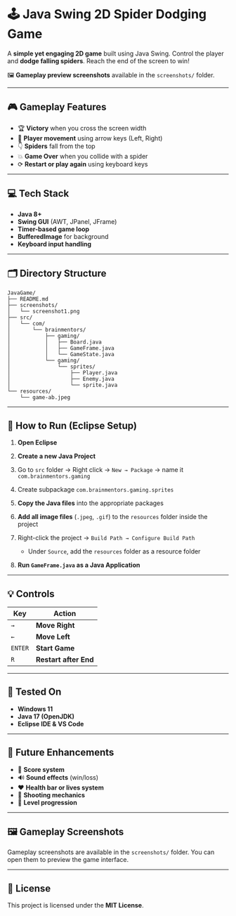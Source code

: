 # 🕹️ **Java Swing 2D Spider Dodging Game**

A **simple yet engaging 2D game** built using Java Swing. Control the player and **dodge falling spiders**. Reach the end of the screen to win!

🖼️ **Gameplay preview screenshots** available in the `screenshots/` folder.

---

## 🎮 **Gameplay Features**

* 🏆 **Victory** when you cross the screen width
* 🚪 **Player movement** using arrow keys (Left, Right)
* 👇 **Spiders** fall from the top
* 💥 **Game Over** when you collide with a spider
* ⟳ **Restart or play again** using keyboard keys

---

## 💻 **Tech Stack**

* **Java 8+**
* **Swing GUI** (AWT, JPanel, JFrame)
* **Timer-based game loop**
* **BufferedImage** for background
* **Keyboard input handling**

---

## 🗂️ **Directory Structure**

```
JavaGame/
├── README.md
├── screenshots/
│   └── screenshot1.png
├── src/
│   └── com/
│       └── brainmentors/
│           ├── gaming/
│           │   ├── Board.java
│           │   ├── GameFrame.java
│           │   └── GameState.java
│           └── gaming/
│               └── sprites/
│                   ├── Player.java
│                   ├── Enemy.java
│                   └── sprite.java
└── resources/
    └── game-ab.jpeg
```

---

## 🚀 **How to Run (Eclipse Setup)**

1. **Open Eclipse**
2. **Create a new Java Project**
3. Go to `src` folder → Right click → `New → Package` → name it `com.brainmentors.gaming`
4. Create subpackage `com.brainmentors.gaming.sprites`
5. **Copy the Java files** into the appropriate packages
6. **Add all image files** (`.jpeg`, `.gif`) to the `resources` folder inside the project
7. Right-click the project → `Build Path → Configure Build Path`

   * Under `Source`, add the `resources` folder as a resource folder
8. **Run `GameFrame.java` as a Java Application**

---

## 💡 **Controls**

| Key     | Action                |
| ------- | --------------------- |
| `→`     | **Move Right**        |
| `←`     | **Move Left**         |
| `ENTER` | **Start Game**        |
| `R`     | **Restart after End** |

---

## 🧰 **Tested On**

* **Windows 11**
* **Java 17 (OpenJDK)**
* **Eclipse IDE & VS Code**

---

## 🌟 **Future Enhancements**

* 🎯 **Score system**
* 🔊 **Sound effects** (win/loss)
* ❤️ **Health bar or lives system**
* 🔫 **Shooting mechanics**
* 🚀 **Level progression**

---

## 🖼️ **Gameplay Screenshots**

Gameplay screenshots are available in the `screenshots/` folder. You can open them to preview the game interface.

---

## 📜 **License**

This project is licensed under the **MIT License**.
